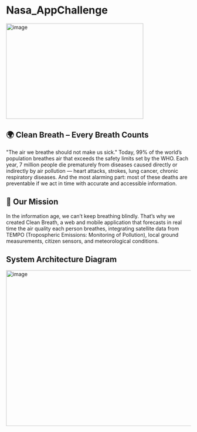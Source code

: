 # Nasa_AppChallenge 

<img width="374" height="260" alt="image" src="https://github.com/user-attachments/assets/d321cedc-bbc4-4c7a-b855-8c65c09c5d32" />


## 🌍 Clean Breath – Every Breath Counts
"The air we breathe should not make us sick."
Today, 99% of the world’s population breathes air that exceeds the safety limits set by the WHO.
Each year, 7 million people die prematurely from diseases caused directly or indirectly by air pollution — heart attacks, strokes, lung cancer, chronic respiratory diseases.
And the most alarming part: most of these deaths are preventable if we act in time with accurate and accessible information.

## 🚀 Our Mission
In the information age, we can’t keep breathing blindly.
That’s why we created Clean Breath, a web and mobile application that forecasts in real time the air quality each person breathes, integrating satellite data from TEMPO (Tropospheric Emissions: Monitoring of Pollution), local ground measurements, citizen sensors, and meteorological conditions.



## System Architecture Diagram

<img width="564" height="424" alt="image" src="https://github.com/user-attachments/assets/38bfc3e8-418a-4a8c-a3ad-2189d840c185" />

